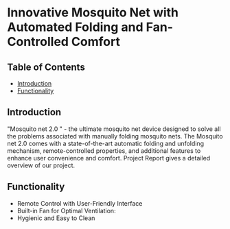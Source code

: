 # Innovative Mosquito Net with Automated Folding and Fan-Controlled Comfort

## Table of Contents
- [Introduction](#introduction)
- [Functionality](#Functionality)

## Introduction
"Mosquito net 2.0 " - the ultimate mosquito net device designed to solve all the problems associated with manually folding mosquito nets. The Mosquito net 2.0 comes with a state-of-the-art automatic folding and unfolding mechanism, remote-controlled properties, and additional features to enhance user convenience and comfort.
Project Report gives a detailed overview of our project.

## Functionality
- Remote Control with User-Friendly Interface
- Built-in Fan for Optimal Ventilation:
- Hygienic and Easy to Clean

